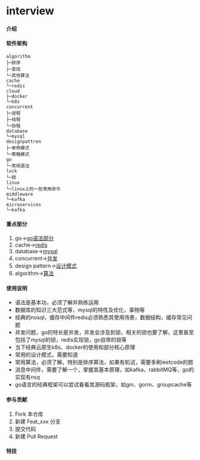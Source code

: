 # interview

#### 介绍

#### 软件架构

```bigquery
algorithm
├─排序
├─查找
└─其他算法
cache
└─redis
cloud
├─docker
└─k8s
concurrent
├─进程
├─线程
└─协程
database
└─mysql
designpattren
├─单例模式
└─策略模式
go
└─常规语法
lock
└─锁
linux
└─linux上的一些常用命令
middleware
└─kafka
microservices
└─kafka
```


#### 重点部分

1. go->[go语法部分](./go/README.md)
2. cache->[redis](./cache/README.md)
3. database->[mysql](./database/README.md)
4. concurrent->[并发](./concurrent/README.md)
5. design pattern->[设计模式](./designpattren/README.md)
6. algorithm->[算法](./algorithm/README.md)

#### 使用说明

* 语法是基本功，必须了解并熟练运用  
* 数据库的知识三大范式等，mysql的特性及优化，事物等    
* 经典的nosql，缓存中间件redis必须熟悉其使用场景，数据结构，缓存常见问题  
* 并发问题，go的特长是并发，并发会涉及到锁，相关的锁也要了解，这里甚至包括了mysql的锁，redis实现锁，go自带的锁等  
* 当下经典云原生k8s、docker的使用和部分核心原理 
* 常用的设计模式，需要知道
* 常用算法，必须了解，特别是排序算法，如果有机试，需要多刷leetcode的题
* 消息中间件，需要了解一个，掌握其基本原理，如kafka，rabbitMQ等，go的实现有nsq
* go语言的经典框架可以尝试看看其源码框架，如gin、gorm、groupcache等


#### 参与贡献

1.  Fork 本仓库
2.  新建 Feat_xxx 分支
3.  提交代码
4.  新建 Pull Request


#### 特技

